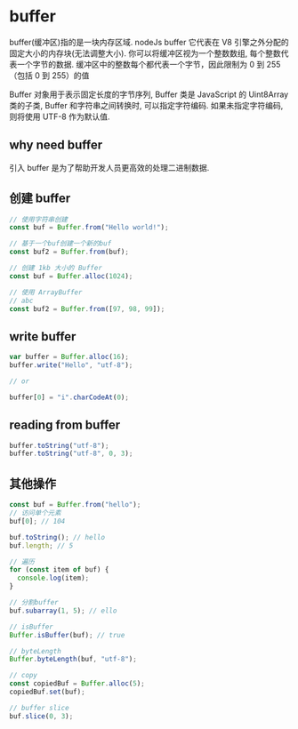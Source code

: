 # buffer

buffer(缓冲区)指的是一块内存区域. nodeJs buffer 它代表在 V8 引擎之外分配的固定大小的内存块(无法调整大小). 你可以将缓冲区视为一个整数数组, 每个整数代表一个字节的数据. 缓冲区中的整数每个都代表一个字节，因此限制为 0 到 255（包括 0 到 255）的值

Buffer 对象用于表示固定长度的字节序列, Buffer 类是 JavaScript 的 Uint8Array 类的子类, Buffer 和字符串之间转换时, 可以指定字符编码. 如果未指定字符编码, 则将使用 UTF-8 作为默认值.

## why need buffer

引入 buffer 是为了帮助开发人员更高效的处理二进制数据.

## 创建 buffer

```javascript
// 使用字符串创建
const buf = Buffer.from("Hello world!");

// 基于一个buf创建一个新的buf
const buf2 = Buffer.from(buf);

// 创建 1kb 大小的 Buffer
const buf = Buffer.alloc(1024);

// 使用 ArrayBuffer
// abc
const buf2 = Buffer.from([97, 98, 99]);
```

## write buffer

```javascript
var buffer = Buffer.alloc(16);
buffer.write("Hello", "utf-8");

// or

buffer[0] = "i".charCodeAt(0);
```

## reading from buffer

```javascript
buffer.toString("utf-8");
buffer.toString("utf-8", 0, 3);
```

## 其他操作

```javascript
const buf = Buffer.from("hello");
// 访问单个元素
buf[0]; // 104

buf.toString(); // hello
buf.length; // 5

// 遍历
for (const item of buf) {
  console.log(item);
}

// 分割buffer
buf.subarray(1, 5); // ello

// isBuffer
Buffer.isBuffer(buf); // true

// byteLength
Buffer.byteLength(buf, "utf-8");

// copy
const copiedBuf = Buffer.alloc(5);
copiedBuf.set(buf);

// buffer slice
buf.slice(0, 3);
```
